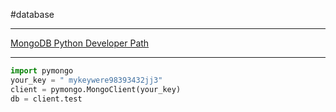 #database 

-------------------------
[MongoDB Python Developer Path](https://learn.mongodb.com/learning-paths/mongodb-python-developer-path)

---

```python
import pymongo
your_key = " mykeywere98393432jj3"
client = pymongo.MongoClient(your_key)
db = client.test
```
